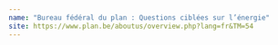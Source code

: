 ```yaml
---
name: "Bureau fédéral du plan : Questions ciblées sur l’énergie"
site: https://www.plan.be/aboutus/overview.php?lang=fr&TM=54
---
```

